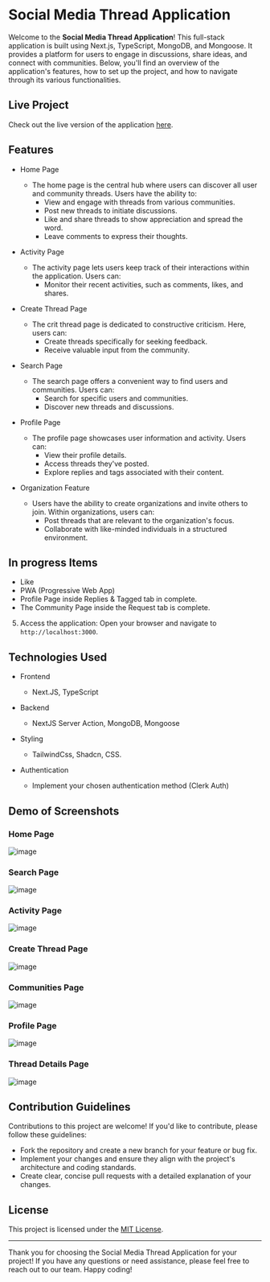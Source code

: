 # Social Media Thread Application

Welcome to the **Social Media Thread Application**! This full-stack application is built using Next.js, TypeScript, MongoDB, and Mongoose. It provides a platform for users to engage in discussions, share ideas, and connect with communities. Below, you'll find an overview of the application's features, how to set up the project, and how to navigate through its various functionalities.

## Live Project

Check out the live version of the application [here](https://threads-eta.vercel.app/).

## Features

- Home Page

  - The home page is the central hub where users can discover all user and community threads. Users have the ability to:
    - View and engage with threads from various communities.
    - Post new threads to initiate discussions.
    - Like and share threads to show appreciation and spread the word.
    - Leave comments to express their thoughts.

- Activity Page

  - The activity page lets users keep track of their interactions within the application. Users can:
    - Monitor their recent activities, such as comments, likes, and shares.

- Create Thread Page

  - The crit thread page is dedicated to constructive criticism. Here, users can:
    - Create threads specifically for seeking feedback.
    - Receive valuable input from the community.

- Search Page

  - The search page offers a convenient way to find users and communities. Users can:
    - Search for specific users and communities.
    - Discover new threads and discussions.

- Profile Page

  - The profile page showcases user information and activity. Users can:
    - View their profile details.
    - Access threads they've posted.
    - Explore replies and tags associated with their content.

- Organization Feature
  - Users have the ability to create organizations and invite others to join. Within organizations, users can:
    - Post threads that are relevant to the organization's focus.
    - Collaborate with like-minded individuals in a structured environment.

## In progress Items

- Like
- PWA (Progressive Web App)
- Profile Page inside Replies & Tagged tab in complete.
- The Community Page inside the Request tab is complete.

5. Access the application:
   Open your browser and navigate to `http://localhost:3000`.

## Technologies Used

- Frontend

  - Next.JS, TypeScript

- Backend

  - NextJS Server Action, MongoDB, Mongoose

- Styling

  - TailwindCss, Shadcn, CSS.

- Authentication
  - Implement your chosen authentication method (Clerk Auth)

## Demo of Screenshots

### Home Page

![image](https://github.com/Tanvir-Alam625/Threads/assets/72442289/0bc65017-6e12-4a2b-a80d-aea1111a4065)

### Search Page

![image](https://github.com/Tanvir-Alam625/Threads/assets/72442289/8de46384-37ee-406c-aebc-562be736f598)

### Activity Page

![image](https://github.com/Tanvir-Alam625/Threads/assets/72442289/1be86870-90b6-4185-b33e-a35750afd69a)

### Create Thread Page

![image](https://github.com/Tanvir-Alam625/Threads/assets/72442289/12458fb4-8969-4313-883e-2cc6aa2300d6)

### Communities Page

![image](https://github.com/Tanvir-Alam625/Threads/assets/72442289/e2938ee1-5dd3-4581-bff0-88d16e90d177)

### Profile Page

![image](https://github.com/Tanvir-Alam625/Threads/assets/72442289/bde48f6f-68f4-43f9-972b-8d9e100a79bf)

### Thread Details Page

![image](https://github.com/Tanvir-Alam625/Threads/assets/72442289/16aaea36-1629-4887-a180-d653aa1546f9)

## Contribution Guidelines

Contributions to this project are welcome! If you'd like to contribute, please follow these guidelines:

- Fork the repository and create a new branch for your feature or bug fix.
- Implement your changes and ensure they align with the project's architecture and coding standards.
- Create clear, concise pull requests with a detailed explanation of your changes.

## License

This project is licensed under the [MIT License](LICENSE).

---

Thank you for choosing the Social Media Thread Application for your project! If you have any questions or need assistance, please feel free to reach out to our team. Happy coding!

